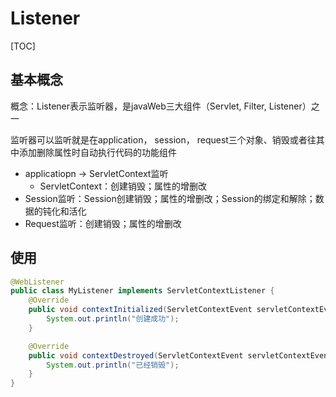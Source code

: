 # Listener

[TOC]

## 基本概念

概念：Listener表示监听器，是javaWeb三大组件（Servlet, Filter, Listener）之一

监听器可以监听就是在application， session， request三个对象、销毁或者往其中添加删除属性时自动执行代码的功能组件

- applicatiopn -> ServletContext监听
  - ServletContext：创建销毁；属性的增删改
- Session监听：Session创建销毁；属性的增删改；Session的绑定和解除；数据的钝化和活化
- Request监听：创建销毁；属性的增删改





## 使用

```java
@WebListener
public class MyListener implements ServletContextListener {
    @Override
    public void contextInitialized(ServletContextEvent servletContextEvent) {
        System.out.println("创建成功");
    }

    @Override
    public void contextDestroyed(ServletContextEvent servletContextEvent) {
        System.out.println("已经销毁");
    }
}
```

